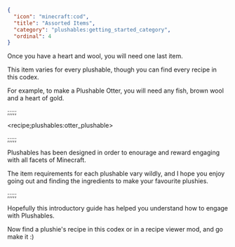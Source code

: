 ```json
{
  "icon": "minecraft:cod",
  "title": "Assorted Items",
  "category": "plushables:getting_started_category",
  "ordinal": 4
}
```

Once you have a heart and wool, you will need one last item.

This item varies for every plushable, though you can find every recipe in this codex.


For example, to make a Plushable Otter, you will need any fish, brown wool and a heart of gold.

;;;;;

<recipe;plushables:otter_plushable>

;;;;;

Plushables has been designed in order to enourage and reward engaging with all facets of Minecraft.


The item requirements for each plushable vary wildly, and I hope you enjoy going out and finding the ingredients to make your favourite plushies.

;;;;;

Hopefully this introductory guide has helped you understand how to engage with Plushables.


Now find a plushie's recipe in this codex or in a recipe viewer mod, and go make it :)